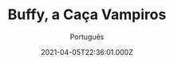 ---
id: '0f8f7646-6857-4efd-b2ba-0c1cf8a91d4b'
type: 'movie' # Filme, Série, Anime
title: "Buffy, a Caça Vampiros"
synopsis: ["Blonde, Buffy Buffy é sua líder de torcida típica do ensino médio – seu objetivo é “se casar com Christian Slater e morrer” e nada entra em seu caminho quando é hora de fazer compras. Mas tudo isso muda quando um homem estranho a informa que ela foi escolhida pelo destino de matar vampiros. Com a ajuda de um rebelde romântico, Buffy está logo passando noites escolares protegendo L.A. de Lothos, o Vampire King, seu companheiro. Lefty e seu grupo determinado de sanguessugas. É tudo o que você esperaria de uma rainha adolescente no Vale.",
]
originalTitle: "Buffy the Vampire Slayer"
date: '2021-04-05T22:36:01.000Z'
update: '2021-04-05T22:36:01.000Z'
releaseDate: '1992-07-24T03:00:00.000Z'
imdb:
  rating: '5.7' # 8.5
  id: '' # tt0470752
duration: '1h 26m'
trailer:
  urls: [
    '-1v_q6TWAL4',
  ]
tags: ['720p']
genre: ['Ação', 'Comédia', 'Terror'] #
quality: 'BluRay 720p' # BluRay, WEB-DL, HDTV, WEB-DL4K, WEB-DLe
format: 'Mkv' # MKV, MP4, TS
audio: 'Português, Inlgês' # Dublado, Legendado, Dual Audio, Dub & Leg
subtitle: 'Português' # Português, inglês,
size: '1.30 GB' # 4.8 GB
audioQuality: 10
videoQuality: 10
directors: []
#  - name: 'Lana Wachowski'
#    image: ''
#  - name: 'Lilly Wachowski'
#    image: ''
cast: []
#  - name: 'Keanu Reeves'
#    image: ''
#    characterName: 'Neo'
writers: []
#  - name: ''
#    image: ''
maturityRating:
  age: '' # L , 10, 12, 14, 16, 18
  topics: [''] # Violence, Illegal drugs, Inappropriate Language, Legal Drugs, Sexual Content, Extreme Violence
###########################################
download:
  
  - url: 'magnet:?xt=urn:btih:C902AC82D35EB0EDDBE649D2D9875008C8178B98&dn=Buffy%20-%20A%20Ca%c3%a7a%20Vampiros%20%281992%29%20720p%20Dual%20-%201046&tr=udp%3a%2f%2ftracker.leechers-paradise.org%3a6969%2fannounce&tr=udp%3a%2f%2f9.rarbg.me%3a2710%2fannounce&tr=udp%3a%2f%2f9.rarbg.com%3a2710%2fannounce&tr=udp%3a%2f%2fopen.demonii.com%3a1337%2fannounce&tr=udp%3a%2f%2finferno.demonoid.ph%3a3389%2fannounce&tr=udp%3a%2f%2fglotorrents.pw%3a6969%2fannounce&tr=http%3a%2f%2ftorrent.gresille.org%2fannounce&tr=udp%3a%2f%2feddie4.nl%3a6969%2fannounce&tr=http%3a%2f%2ftracker.aletorrenty.pl%3a2710%2fannounce&tr=udp%3a%2f%2ftracker4.piratux.com%3a6969%2fannounce&tr=udp%3a%2f%2ftracker.blackunicorn.xyz%3a6969%2fannounce&tr=http%3a%2f%2fbttracker.crunchbanglinux.org%3a6969%2fannounce'
    resolution: '720p' # 720p, 1080p, 4K,
    audio: 'Dual Áudio' # Dublado, Legendado, Dual Audio
    size: '' # 4.8 GB
    quality: '' # BluRay, WEB-DL
    format: '' # MKV
images:
  cover: '/assets/movies/buffy-a-caca-vampiros.jpg'
  background: '/assets/movies/'
---